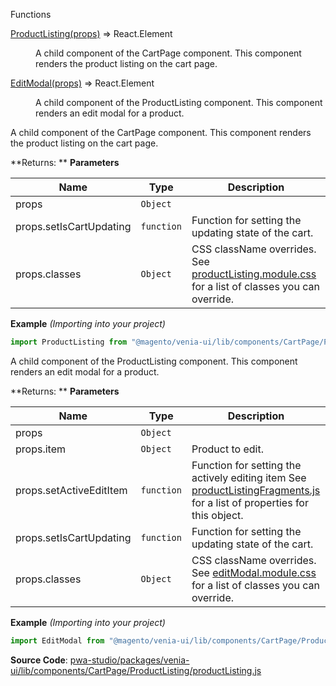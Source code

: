 
Functions

<dl>
<dt><a href="#ProductListing">ProductListing(props)</a> ⇒ <inlineCode>React.Element</inlineCode></dt>
<dd>

A child component of the CartPage component.
This component renders the product listing on the cart page.

</dd>
<dt><a href="#EditModal">EditModal(props)</a> ⇒ <inlineCode>React.Element</inlineCode></dt>
<dd>

A child component of the ProductListing component.
This component renders an edit modal for a product.

</dd>
</dl>


A child component of the CartPage component.
This component renders the product listing on the cart page.

**Returns: **
**Parameters**

| Name | Type | Description |
| --- | --- | --- |
| props | `Object` |  |
| props.setIsCartUpdating | `function` | Function for setting the updating state of the cart. |
| props.classes | `Object` | CSS className overrides. See [productListing.module.css](https://github.com/magento/pwa-studio/blob/develop/packages/venia-ui/lib/components/CartPage/ProductListing/productListing.module.css) for a list of classes you can override. |

**Example** *(Importing into your project)*  
```js
import ProductListing from "@magento/venia-ui/lib/components/CartPage/ProductListing";
```

A child component of the ProductListing component.
This component renders an edit modal for a product.

**Returns: **
**Parameters**

| Name | Type | Description |
| --- | --- | --- |
| props | `Object` |  |
| props.item | `Object` | Product to edit. |
| props.setActiveEditItem | `function` | Function for setting the actively editing item See [productListingFragments.js](https://github.com/magento/pwa-studio/blob/develop/packages/venia-ui/lib/components/CartPage/ProductListing/productListingFragments.js) for a list of properties for this object. |
| props.setIsCartUpdating | `function` | Function for setting the updating state of the cart. |
| props.classes | `Object` | CSS className overrides. See [editModal.module.css](https://github.com/magento/pwa-studio/blob/develop/packages/venia-ui/lib/components/CartPage/ProductListing/EditModal/editModal.module.css) for a list of classes you can override. |

**Example** *(Importing into your project)*  
```js
import EditModal from "@magento/venia-ui/lib/components/CartPage/ProductListing/EditModal";
```


**Source Code**: [pwa-studio/packages/venia-ui/lib/components/CartPage/ProductListing/productListing.js](https://github.com/magento/pwa-studio/blob/develop/packages/venia-ui/lib/components/CartPage/ProductListing/productListing.js)